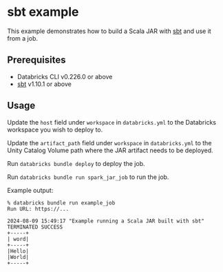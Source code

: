 # sbt example

This example demonstrates how to build a Scala JAR with [sbt](https://www.scala-sbt.org/) and use it from a job.

## Prerequisites

* Databricks CLI v0.226.0 or above
* [sbt](https://www.scala-sbt.org/) v1.10.1 or above

## Usage

Update the `host` field under `workspace` in `databricks.yml` to the Databricks workspace you wish to deploy to.

Update the `artifact_path` field under `workspace` in `databricks.yml` to the Unity Catalog Volume path where the JAR artifact needs to be deployed.

Run `databricks bundle deploy` to deploy the job.

Run `databricks bundle run spark_jar_job` to run the job.

Example output:

```
% databricks bundle run example_job
Run URL: https://...

2024-08-09 15:49:17 "Example running a Scala JAR built with sbt" TERMINATED SUCCESS
+-----+
| word|
+-----+
|Hello|
|World|
+-----+
```
